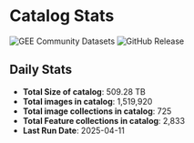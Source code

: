 # Catalog Stats

![GEE Community Datasets](https://img.shields.io/endpoint?url=https://gist.githubusercontent.com/samapriya/34bc0c1280d475d3a69e3b60a706226e/raw/community.json)
![GitHub Release](https://img.shields.io/github/v/release/samapriya/awesome-gee-community-datasets)

## Daily Stats

<!-- START_MARKER -->
* **Total Size of catalog**: 509.28 TB
* **Total images in catalog**: 1,519,920
* **Total image collections in catalog**: 725
* **Total Feature collections in catalog**: 2,833
* **Last Run Date**: 2025-04-11
<!-- END_MARKER -->
